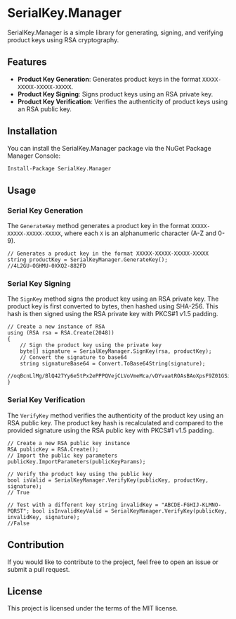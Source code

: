 ﻿# SerialKey.Manager

SerialKey.Manager is a simple library for generating, signing, and verifying product keys using RSA cryptography.

## Features

- **Product Key Generation**: Generates product keys in the format `XXXXX-XXXXX-XXXXX-XXXXX`.
- **Product Key Signing**: Signs product keys using an RSA private key.
- **Product Key Verification**: Verifies the authenticity of product keys using an RSA public key.

## Installation

You can install the SerialKey.Manager package via the NuGet Package Manager Console:

```bash
Install-Package SerialKey.Manager
```

## Usage

### Serial Key Generation
 
The `GenerateKey` method generates a product key in the format `XXXXX-XXXXX-XXXXX-XXXXX`, where each `X` is an alphanumeric character (A-Z and 0-9).

```
// Generates a product key in the format XXXXX-XXXXX-XXXXX-XXXXX
string productKey = SerialKeyManager.GenerateKey();
//4L2GU-OGHMU-0XXQ2-882FD
```

### Serial Key Signing

The `SignKey` method signs the product key using an RSA private key. The product key is first converted to bytes, then hashed using SHA-256. This hash is then signed using the RSA private key with PKCS#1 v1.5 padding.

```
// Create a new instance of RSA
using (RSA rsa = RSA.Create(2048))
{
    // Sign the product key using the private key
    byte[] signature = SerialKeyManager.SignKey(rsa, productKey);
    // Convert the signature to base64
    string signatureBase64 = Convert.ToBase64String(signature);
    //oqBcnLlMg/BlQ427Yy6e5tPx2ePPPQVejCLVoVmeMca/vDYvaatROAsBAoXpsF9Z01GSiSyjAJcey8xRKHs1FeYM2wNEkvS89xKzBLym50aQo+T7ja8x1YAXZ3/+aQd5082oA4pxZRy9DYB4rdt+oWSQDidBMBNsinyoxdvrEz85h0Mj+qRvP35KRUQb/BmwpdoHvHzMFmwpXJf44YOBsNZVF1wdAMUKUYe68NHceeVBTu1EhFEP9baC641w4QG03vQfKBOGjKyHma0SSugwCy/LpmGPJqRQwHIB8T4uyVZixcOx6AaN3Wz3dKaRoWyKFPsat7XNAdi3hkCEk6ewMw==
}
```

### Serial Key Verification

The `VerifyKey` method verifies the authenticity of the product key using an RSA public key. The product key hash is recalculated and compared to the provided signature using the RSA public key with PKCS#1 v1.5 padding.

```
// Create a new RSA public key instance  
RSA publicKey = RSA.Create(); 
// Import the public key parameters
publicKey.ImportParameters(publicKeyParams); 

// Verify the product key using the public key 
bool isValid = SerialKeyManager.VerifyKey(publicKey, productKey, signature);
// True

// Test with a different key string invalidKey = "ABCDE-FGHIJ-KLMNO-PQRST"; bool isInvalidKeyValid = SerialKeyManager.VerifyKey(publicKey, invalidKey, signature);
//False
```

## Contribution

If you would like to contribute to the project, feel free to open an issue or submit a pull request.

## License

This project is licensed under the terms of the MIT license.